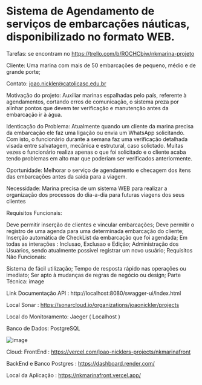 # Sistema de Agendamento de serviços de embarcações náuticas, disponibilizado no formato WEB.

Tarefas: se encontram no https://trello.com/b/ROCHCbiw/nkmarina-projeto

Cliente:
Uma marina com mais de 50 embarcações de pequeno, médio e de grande porte;

Contato: joao.nickler@catolicasc.edu.br

Motivação do projeto: Auxiliar marinas espalhadas pelo país, referente à agendamentos, cortando erros de comunicação, o sistema preza por alinhar pontos que devem ter verificação e manutenção antes da embarcação ir à água.

Identicação do Problema: Atualmente quando um cliente da marina precisa da embarcação ele faz uma ligação ou envia um WhatsApp solicitando. Com isto, o funcionário durante a semana faz uma verificação detalhada visada entre salvatagem, mecânica e estrutural, caso solictado. Muitas vezes o funcionário realiza apenas o que foi solicitado e o cliente acaba tendo problemas em alto mar que poderiam ser verificados anteriormente.

Oportunidade: Melhorar o serviço de agendamento e checagem dos itens das embarcações antes da saída para a viagem.

Necessidade:
Marina precisa de um sistema WEB para realizar a organização dos processos do dia-a-dia para futuras viagens dos seus clientes

Requisitos Funcionais:

Deve permitir inserção de clientes e vincular embarcações;
Deve permitir o registro de uma agenda para uma determinada embarcação do cliente;
Inserção automática de CheckList da embarcação que foi agendada;
Em todas as interações : Inclusao, Exclusao e Edição;
Administração dos Usuarios, sendo atualmente possivel registrar um novo usuário;
Requisitos Não Funcionais:

Sistema de fácil utilização;
Tempo de resposta rápido nas operações ou imediato;
Ser apto à mudanças de regras de negócio ou design;
Parte Técnica:
image

Link Documentação API : http://localhost:8080/swagger-ui/index.html

Local Sonar : https://sonarcloud.io/organizations/joaonickler/projects

Local do Monitoramento: Jaeger ( Localhost )

Banco de Dados: PostgreSQL

![image](https://github.com/joaonickler/nkmarina/assets/90014083/9de95845-e32d-4035-9fc5-65e55012dd1d)


Cloud: FrontEnd : https://vercel.com/joao-nicklers-projects/nkmarinafront

BackEnd e Banco Postgres : https://dashboard.render.com/

Local da Aplicação : https://nkmarinafront.vercel.app/


